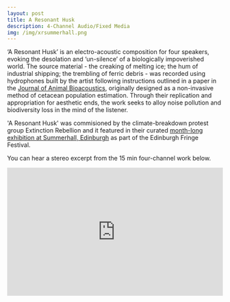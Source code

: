 ```yaml
---
layout: post
title: A Resonant Husk
description: 4-Channel Audio/Fixed Media
img: /img/xrsummerhall.png
---
```


‘A Resonant Husk’ is an electro-acoustic composition for four speakers, evoking the desolation and ‘un-silence’ of a biologically impoverished world. The source material - the creaking of melting ice; the hum of industrial shipping; the trembling of ferric debris - was recorded using hydrophones built by the artist following instructions outlined in a paper in the [Journal of Animal Bioacoustics](http://asa.scitation.org/doi/pdf/10.1121/1.3573502?class=pdf), originally designed as a non-invasive method of  cetacean population estimation. Through their replication and appropriation for aesthetic ends, the work seeks to alloy noise pollution and biodiversity loss in the mind of the listener.

'A Resonant Husk' was commisioned by the climate-breakdown protest group Extinction Rebellion and it featured in their curated [month-long exhibition at Summerhall, Edinburgh](https://festival19.summerhall.co.uk/exhibition/extinction-rebellion/) as part of the Edinburgh Fringe Festival.

You can hear a stereo excerpt from the 15 min four-channel work below.

<iframe width="100%" height="300" scrolling="no" frameborder="no" allow="autoplay" src="https://w.soundcloud.com/player/?url=https%3A//api.soundcloud.com/tracks/656380436%3Fsecret_token%3Ds-fkyH4&color=%23ff5500&auto_play=false&hide_related=false&show_comments=true&show_user=true&show_reposts=false&show_teaser=true&visual=true"></iframe>
